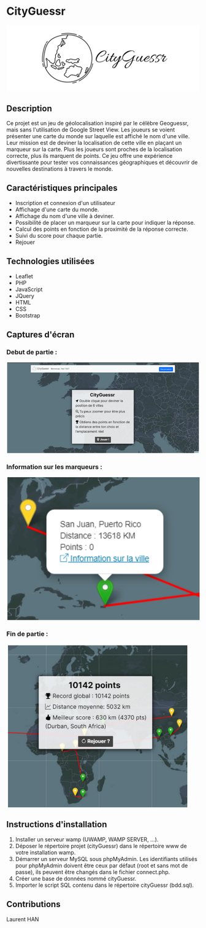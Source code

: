 # CityGuessr

![Logo](./assets/images/bannerCityGuessr.png)

## Description

Ce projet est un jeu de géolocalisation inspiré par le célèbre Geoguessr, mais sans l'utilisation de Google Street View. Les joueurs se voient présenter une carte du monde sur laquelle est affiché le nom d'une ville. Leur mission est de deviner la localisation de cette ville en plaçant un marqueur sur la carte. Plus les joueurs sont proches de la localisation correcte, plus ils marquent de points. Ce jeu offre une expérience divertissante pour tester vos connaissances géographiques et découvrir de nouvelles destinations à travers le monde.

## Caractéristiques principales

- Inscription et connexion d'un utilisateur
- Affichage d'une carte du monde.
- Affichage du nom d'une ville à deviner.
- Possibilité de placer un marqueur sur la carte pour indiquer la réponse.
- Calcul des points en fonction de la proximité de la réponse correcte.
- Suivi du score pour chaque partie.
- Rejouer

## Technologies utilisées

- Leaflet
- PHP
- JavaScript
- JQuery
- HTML
- CSS
- Bootstrap

## Captures d'écran

### Debut de partie :
![Start](./assets/images/start.png)

### Information sur les marqueurs :
![Info](./assets/images/ingame.png)

### Fin de partie :
![End](./assets/images/end.png)

## Instructions d'installation

1. Installer un serveur wamp (UWAMP, WAMP SERVER, …).
2. Déposer le répertoire projet (cityGuessr) dans le répertoire www de votre installation wamp.
3. Démarrer un serveur MySQL sous phpMyAdmin. 
Les identifiants utilisés pour phpMyAdmin doivent être ceux par défaut (root et sans mot de passe), ils peuvent être changés dans le fichier connect.php.
5. Créer une base de données nommé cityGuessr. 
6. Importer le script SQL contenu dans le répertoire cityGuessr (bdd.sql).

## Contributions

Laurent HAN


